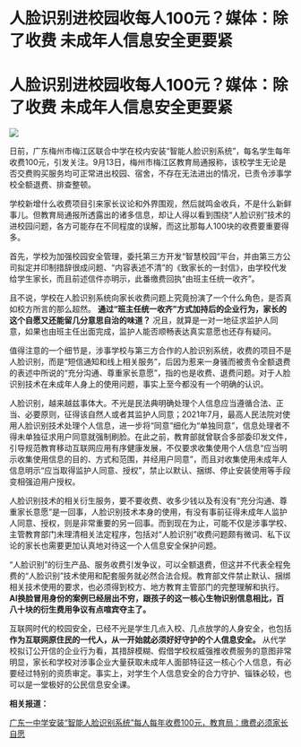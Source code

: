 # 人脸识别进校园收每人100元？媒体：除了收费 未成年人信息安全更要紧

# 人脸识别进校园收每人100元？媒体：除了收费 未成年人信息安全更要紧

![](https://inews.gtimg.com/om_bt/O0i0Pu96klryMP2E6rS2DXBdmhO7NVZT90rINvtaxFMFEAA/1000)

日前，广东梅州市梅江区联合中学在校内安装“智能人脸识别系统”，每名学生每年收费100元，引发关注。9月13日，梅州市梅江区教育局通报称，该校学生无论是否交费购买服务均可正常进出校园、宿舍，不存在无法进出的情况，已责令涉事学校全额退费、排查整顿。

学校新增什么收费项目引来家长议论和外界围观，然后就鸣金收兵，不是什么新鲜事儿。但教育局通报所透露出的诸多信息，却让人得以看到围绕“人脸识别”技术的进校园问题，各方可能存在不同程度的误解，而这比那每人100块的收费要重要得多。

首先，学校为加强校园安全管理，委托第三方开发“智慧校园”平台，并由第三方公司拟定并印制措辞很成问题、“内容表述不清”的《致家长的一封信》，由学校代发给学生家长，而且前述信件亦明示，此番缴费回执“由班主任统一收齐”。

且不说，学校在人脸识别系统向家长收费问题上究竟扮演了一个什么角色，是否真如校方所言的那么超然。
**通过“班主任统一收齐”方式加持后的企业行为，家长的这个自愿又还能留几分意思自治的味道？**
况且，就算是一对一地征求监护人同意，如果也由班主任出面完成，监护人能否顺畅表达真实意愿也还存有疑问。

值得注意的一个细节是，涉事学校与第三方合作的人脸识别系统，收费的项目不是人脸识别，而是“短信通知和线上相关服务”，后因为惹来一身骚而被责令全额退费的表述中所说的“充分沟通、尊重家长意愿”，指的也是收费、退费问题。对于人脸识别技术在未成年人身上的使用问题，事实上至今都没有一个明确的认识。

人脸识别，越来越兹事体大。不光是民法典明确处理个人信息应当遵循合法、正当、必要原则，征得该自然人或者其监护人同意；2021年7月，最高人民法院对使用人脸识别技术处理个人信息，进一步将“同意”细化为“单独同意”，信息处理者不得未单独征求用户同意就强制刷脸。在此之前，教育部就曾联合多部委印发文件，引导规范教育移动互联网应用有序健康发展，不仅要求收集使用个人信息“应当明示收集使用信息的目的、方式和范围，并经用户同意”，而且对收集使用未成年人信息明示“应当取得监护人同意、授权”，禁止以默认、捆绑、停止安装使用等手段变相强迫用户授权。

人脸识别技术的相关衍生服务，要不要收费、收多少钱以及有没有“充分沟通、尊重家长意愿”是一回事，人脸识别技术本身的使用，有没有事前征得未成年人监护人同意、授权，则是非常重要的另一回事。而到现在为止，可能不仅是涉事学校、主管教育部门未理清相关法定程序，包括对“人脸识别”收费问题颇有微词、私下议论的家长也需要更加认真地对待这一个人信息安全保护问题。

“人脸识别”的衍生产品、服务收费引发争议，可以全额退费，但这并不代表全程免费的“人脸识别”技术使用和配套服务就必然合法合规。教育部文件禁止默认、捆绑相关技术使用的要求，也必须得到校方、地方教育主管部门的完整理解和执行。
**AI换脸冒用身份的案例已经层出不穷，跟孩子的这一核心生物识别信息相比，百八十块的衍生费用争议有点喧宾夺主了。**

互联网时代的校园安全，已经不光是学生几点入校、几点放学的人身安全，也包括 **作为互联网原住民的一代人，从一开始就必须好好守护的个人信息安全。**
从代学校拟订公开信的企业行为看，其措辞模糊、假借学校权威强推收费服务的意图非常明显，家长和学校对涉事企业大量获取未成年人面部特征这一核心个人信息，有必要经过特别的资质审定。事实上，对学生个人信息安全的合力守护、锱铢必较，也可以是一堂极好的公民信息安全课。

**相关报道：**

[广东一中学安装“智能人脸识别系统”每人每年收费100元，教育局：缴费必须家长自愿
](https://new.qq.com/rain/a/20230912A07LQ100)

